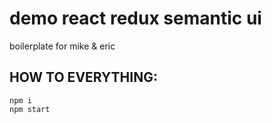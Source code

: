 # demo react redux semantic ui
boilerplate for mike & eric

## HOW TO EVERYTHING:

    npm i
    npm start
